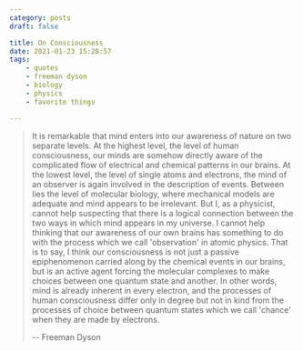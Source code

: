 ```yaml
---
category: posts
draft: false

title: On Consciousness
date: 2021-01-23 15:28:57
tags:
    - quotes
    - freeman dyson
    - biology
    - physics
    - favorite things

---
```


> It is remarkable that mind enters into our awareness of nature on two separate levels. At the highest level, the level of human consciousness, our minds are somehow directly aware of the complicated flow of electrical and chemical patterns in our brains. At the lowest level, the level of single atoms and electrons, the mind of an observer is again involved in the description of events. Between lies the level of molecular biology, where mechanical models are adequate and mind appears to be irrelevant. But I, as a physicist, cannot help suspecting that there is a logical connection between the two ways in which mind appears in my universe. I cannot help thinking that our awareness of our own brains has something to do with the process which we call 'observation' in atomic physics. That is to say, I think our consciousness is not just a passive epiphenomenon carried along by the chemical events in our brains, but is an active agent forcing the molecular complexes to make choices between one quantum state and another. In other words, mind is already inherent in every electron, and the processes of human consciousness differ only in degree but not in kind from the processes of choice between quantum states which we call 'chance' when they are made by electrons.
>
> -- Freeman Dyson

